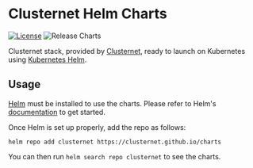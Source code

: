 # Clusternet Helm Charts

[![License](https://img.shields.io/badge/License-Apache%202.0-blue.svg)](https://opensource.org/licenses/Apache-2.0)
![Release Charts](https://github.com/clusternet/charts/workflows/Release%20Charts/badge.svg?branch=main)

Clusternet stack, provided by [Clusternet](https://github.com/clusternet), ready to launch on Kubernetes
using [Kubernetes Helm](https://github.com/helm/helm).

## Usage

[Helm](https://helm.sh) must be installed to use the charts. Please refer to
Helm's [documentation](https://helm.sh/docs/) to get started.

Once Helm is set up properly, add the repo as follows:

```console
helm repo add clusternet https://clusternet.github.io/charts
```

You can then run `helm search repo clusternet` to see the charts.
